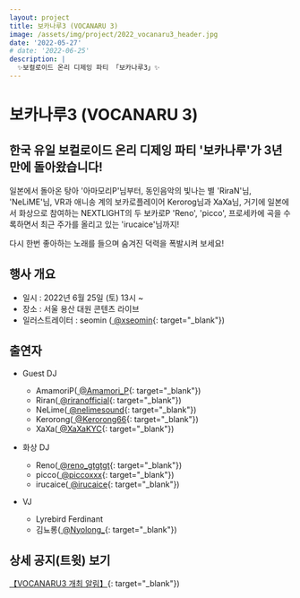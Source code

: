 ```yaml
---
layout: project
title: 보카나루3 (VOCANARU 3)
image: /assets/img/project/2022_vocanaru3_header.jpg
date: '2022-05-27'
# date: '2022-06-25'
description: |
  ✨보컬로이드 온리 디제잉 파티 「보카나루3」✨
---
```


# 보카나루3 (VOCANARU 3)

## 한국 유일 보컬로이드 온리 디제잉 파티 '보카나루'가 3년 만에 돌아왔습니다!

일본에서 돌아온 탕아 '아마모리P'님부터, 동인음악의 빛나는 별 'RiraN'님, 'NeLiME'님, VR과 애니송 계의 보카로플레이어 Kerorog님과 XaXa님, 거기에 일본에서 화상으로 참여하는 NEXTLIGHT의 두 보카로P 'Reno', 'picco', 프로세카에 곡을 수록하면서 최근 주가를 올리고 있는 'irucaice'님까지!

다시 한번 좋아하는 노래를 들으며 숨겨진 덕력을 폭발시켜 보세요!


## 행사 개요

- 일시 : 2022년 6월 25일 (토) 13시 ~
- 장소 : 서울 용산 대원 콘텐츠 라이브
- 일러스트레이터 : seomin ([<i class="fab fa-twitter" style="color: #1DA1F2;"></i> @xseomin](https://twitter.com/xseomin){: target="_blank"})

## 출연자

- Guest DJ
  - AmamoriP([<i class="fab fa-twitter" style="color: #1DA1F2;"></i> @Amamori_P](https://twitter.com/Amamori_P){: target="_blank"})
  - Riran([<i class="fab fa-twitter" style="color: #1DA1F2;"></i> @riranofficial](https://twitter.com/riranofficial){: target="_blank"})
  - NeLime([<i class="fab fa-twitter" style="color: #1DA1F2;"></i> @nelimesound](https://twitter.com/nelimesound){: target="_blank"})
  - Kerorong([<i class="fab fa-twitter" style="color: #1DA1F2;"></i> @Kerorong66](https://twitter.com/Kerorong66){: target="_blank"})
  - XaXa([<i class="fab fa-twitter" style="color: #1DA1F2;"></i> @XaXaKYC](https://twitter.com/XaXaKYC){: target="_blank"})

- 화상 DJ
  - Reno([<i class="fab fa-twitter" style="color: #1DA1F2;"></i> @reno_gtgtgt](https://twitter.com/reno_gtgtgt){: target="_blank"})
  - picco([<i class="fab fa-twitter" style="color: #1DA1F2;"></i> @piccoxxx](https://twitter.com/piccoxxx){: target="_blank"})
  - irucaice([<i class="fab fa-twitter" style="color: #1DA1F2;"></i> @irucaice](https://twitter.com/irucaice){: target="_blank"})

- VJ
  - Lyrebird Ferdinant
  - 김뇨롱([<i class="fab fa-twitter" style="color: #1DA1F2;"></i> @Nyolong_](https://twitter.com/Nyolong_){: target="_blank"})

## 상세 공지(트윗) 보기
[【VOCANARU3 개최 알림】](https://twitter.com/MikuWallets/status/1534128120156274688?s=20&t=ZaTBbR5j5e4Xpfwj-VrORA){: target="_blank"})
